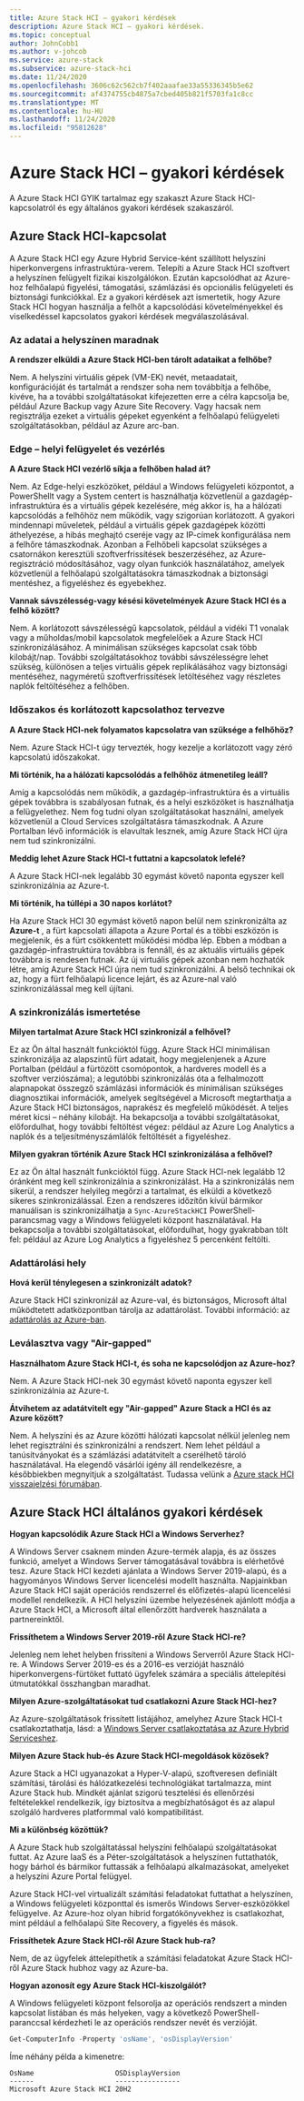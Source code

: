 ```yaml
---
title: Azure Stack HCI – gyakori kérdések
description: Azure Stack HCI – gyakori kérdések.
ms.topic: conceptual
author: JohnCobb1
ms.author: v-johcob
ms.service: azure-stack
ms.subservice: azure-stack-hci
ms.date: 11/24/2020
ms.openlocfilehash: 3606c62c562cb7f402aaafae33a55336345b5e62
ms.sourcegitcommit: af4374755cb4875a7cbed405b821f5703fa1c8cc
ms.translationtype: MT
ms.contentlocale: hu-HU
ms.lasthandoff: 11/24/2020
ms.locfileid: "95812628"
---
```

# <a name="azure-stack-hci-faq"></a>Azure Stack HCI – gyakori kérdések
A Azure Stack HCI GYIK tartalmaz egy szakaszt Azure Stack HCI-kapcsolatról és egy általános gyakori kérdések szakaszáról.

## <a name="azure-stack-hci-connectivity"></a>Azure Stack HCI-kapcsolat
A Azure Stack HCI egy Azure Hybrid Service-ként szállított helyszíni hiperkonvergens infrastruktúra-verem. Telepíti a Azure Stack HCI szoftvert a helyszínen felügyelt fizikai kiszolgálókon. Ezután kapcsolódhat az Azure-hoz felhőalapú figyelési, támogatási, számlázási és opcionális felügyeleti és biztonsági funkciókkal. Ez a gyakori kérdések azt ismertetik, hogy Azure Stack HCI hogyan használja a felhőt a kapcsolódási követelményekkel és viselkedéssel kapcsolatos gyakori kérdések megválaszolásával.

### <a name="your-data-stays-on-premises"></a>Az adatai a helyszínen maradnak

**A rendszer elküldi a Azure Stack HCI-ben tárolt adataikat a felhőbe?**

Nem. A helyszíni virtuális gépek (VM-EK) nevét, metaadatait, konfigurációját és tartalmát a rendszer soha nem továbbítja a felhőbe, kivéve, ha a további szolgáltatásokat kifejezetten erre a célra kapcsolja be, például Azure Backup vagy Azure Site Recovery. Vagy hacsak nem regisztrálja ezeket a virtuális gépeket egyenként a felhőalapú felügyeleti szolgáltatásokban, például az Azure arc-ban.

### <a name="edge-local-management-and-control"></a>Edge – helyi felügyelet és vezérlés

**A Azure Stack HCI vezérlő síkja a felhőben halad át?**

Nem. Az Edge-helyi eszközöket, például a Windows felügyeleti központot, a PowerShellt vagy a System centert is használhatja közvetlenül a gazdagép-infrastruktúra és a virtuális gépek kezelésére, még akkor is, ha a hálózati kapcsolódás a felhőhöz nem működik, vagy szigorúan korlátozott. A gyakori mindennapi műveletek, például a virtuális gépek gazdagépek közötti áthelyezése, a hibás meghajtó cseréje vagy az IP-címek konfigurálása nem a felhőre támaszkodnak. Azonban a Felhőbeli kapcsolat szükséges a csatornákon keresztüli szoftverfrissítések beszerzéséhez, az Azure-regisztráció módosításához, vagy olyan funkciók használatához, amelyek közvetlenül a felhőalapú szolgáltatásokra támaszkodnak a biztonsági mentéshez, a figyeléshez és egyebekhez.

**Vannak sávszélesség-vagy késési követelmények Azure Stack HCI és a felhő között?**

Nem. A korlátozott sávszélességű kapcsolatok, például a vidéki T1 vonalak vagy a műholdas/mobil kapcsolatok megfelelőek a Azure Stack HCI szinkronizálásához. A minimálisan szükséges kapcsolat csak több kilobájt/nap. További szolgáltatásokhoz további sávszélességre lehet szükség, különösen a teljes virtuális gépek replikálásához vagy biztonsági mentéséhez, nagyméretű szoftverfrissítések letöltéséhez vagy részletes naplók feltöltéséhez a felhőben.

### <a name="designed-for-intermittent-and-limited-connectivity"></a>Időszakos és korlátozott kapcsolathoz tervezve

**A Azure Stack HCI-nek folyamatos kapcsolatra van szüksége a felhőhöz?**

Nem. Azure Stack HCI-t úgy tervezték, hogy kezelje a korlátozott vagy zéró kapcsolatú időszakokat.

**Mi történik, ha a hálózati kapcsolódás a felhőhöz átmenetileg leáll?**

Amíg a kapcsolódás nem működik, a gazdagép-infrastruktúra és a virtuális gépek továbbra is szabályosan futnak, és a helyi eszközöket is használhatja a felügyelethez. Nem fog tudni olyan szolgáltatásokat használni, amelyek közvetlenül a Cloud Services szolgáltatásra támaszkodnak. A Azure Portalban lévő információk is elavultak lesznek, amíg Azure Stack HCI újra nem tud szinkronizálni.

**Meddig lehet Azure Stack HCI-t futtatni a kapcsolatok lefelé?**

A Azure Stack HCI-nek legalább 30 egymást követő naponta egyszer kell szinkronizálnia az Azure-t.

**Mi történik, ha túllépi a 30 napos korlátot?**

Ha Azure Stack HCI 30 egymást követő napon belül nem szinkronizálta az **Azure-t** , a fürt kapcsolati állapota a Azure Portal és a többi eszközön is megjelenik, és a fürt csökkentett működési módba lép. Ebben a módban a gazdagép-infrastruktúra továbbra is fennáll, és az aktuális virtuális gépek továbbra is rendesen futnak. Az új virtuális gépek azonban nem hozhatók létre, amíg Azure Stack HCI újra nem tud szinkronizálni. A belső technikai ok az, hogy a fürt felhőalapú licence lejárt, és az Azure-nal való szinkronizálással meg kell újítani.

### <a name="understanding-sync"></a>A szinkronizálás ismertetése

**Milyen tartalmat Azure Stack HCI szinkronizál a felhővel?**

Ez az Ön által használt funkcióktól függ. Azure Stack HCI minimálisan szinkronizálja az alapszintű fürt adatait, hogy megjelenjenek a Azure Portalban (például a fürtözött csomópontok, a hardveres modell és a szoftver verziószáma); a legutóbbi szinkronizálás óta a felhalmozott alapnapokat összegző számlázási információk és minimálisan szükséges diagnosztikai információk, amelyek segítségével a Microsoft megtarthatja a Azure Stack HCI biztonságos, naprakész és megfelelő működését. A teljes méret kicsi – néhány kilobájt. Ha bekapcsolja a további szolgáltatásokat, előfordulhat, hogy további feltöltést végez: például az Azure Log Analytics a naplók és a teljesítményszámlálók feltöltését a figyeléshez.

**Milyen gyakran történik Azure Stack HCI szinkronizálása a felhővel?**

Ez az Ön által használt funkcióktól függ. Azure Stack HCI-nek legalább 12 óránként meg kell szinkronizálnia a szinkronizálást. Ha a szinkronizálás nem sikerül, a rendszer helyileg megőrzi a tartalmat, és elküldi a következő sikeres szinkronizálással. Ezen a rendszeres időzítőn kívül bármikor manuálisan is szinkronizálhatja a `Sync-AzureStackHCI` PowerShell-parancsmag vagy a Windows felügyeleti központ használatával. Ha bekapcsolja a további szolgáltatásokat, előfordulhat, hogy gyakrabban tölt fel: például az Azure Log Analytics a figyeléshez 5 percenként feltölti.

### <a name="data-residency"></a>Adattárolási hely

**Hová kerül ténylegesen a szinkronizált adatok?**

Azure Stack HCI szinkronizál az Azure-val, és biztonságos, Microsoft által működtetett adatközpontban tárolja az adattárolást. További információ: az [adattárolás az Azure-ban](https://azure.microsoft.com/global-infrastructure/data-residency/).

### <a name="disconnected-or-air-gapped"></a>Leválasztva vagy "Air-gapped"

**Használhatom Azure Stack HCI-t, és soha ne kapcsolódjon az Azure-hoz?**

Nem. A Azure Stack HCI-nek 30 egymást követő naponta egyszer kell szinkronizálnia az Azure-t.

**Átvihetem az adatátvitelt egy "Air-gapped" Azure Stack a HCI és az Azure között?**

Nem. A helyszíni és az Azure közötti hálózati kapcsolat nélkül jelenleg nem lehet regisztrálni és szinkronizálni a rendszert. Nem lehet például a tanúsítványokat és a számlázási adatátvitelt a cserélhető tároló használatával. Ha elegendő vásárlói igény áll rendelkezésre, a későbbiekben megnyitjuk a szolgáltatást. Tudassa velünk a [Azure stack HCI visszajelzési fórumában](https://feedback.azure.com/forums/929833-azure-stack-hci).

## <a name="azure-stack-hci-general-faqs"></a>Azure Stack HCI általános gyakori kérdések

**Hogyan kapcsolódik Azure Stack HCI a Windows Serverhez?**

A Windows Server csaknem minden Azure-termék alapja, és az összes funkció, amelyet a Windows Server támogatásával továbbra is elérhetővé tesz. Azure Stack HCI kezdeti ajánlata a Windows Server 2019-alapú, és a hagyományos Windows Server licencelési modellt használta. Napjainkban Azure Stack HCI saját operációs rendszerrel és előfizetés-alapú licencelési modellel rendelkezik. A HCI helyszíni üzembe helyezésének ajánlott módja a Azure Stack HCI, a Microsoft által ellenőrzött hardverek használata a partnereinktől.

**Frissíthetem a Windows Server 2019-ről Azure Stack HCI-re?**

Jelenleg nem lehet helyben frissíteni a Windows Serverről Azure Stack HCI-re. A Windows Server 2019-es és a 2016-es verzióját használó hiperkonvergens-fürtöket futtató ügyfelek számára a speciális áttelepítési útmutatókkal összhangban maradhat.

**Milyen Azure-szolgáltatásokat tud csatlakozni Azure Stack HCI-hez?**

Az Azure-szolgáltatások frissített listájához, amelyhez Azure Stack HCI-t csatlakoztathatja, lásd: a [Windows Server csatlakoztatása az Azure Hybrid Serviceshez](/windows-server/manage/windows-admin-center/azure/index).

**Milyen Azure Stack hub-és Azure Stack HCI-megoldások közösek?**

Azure Stack a HCI ugyanazokat a Hyper-V-alapú, szoftveresen definiált számítási, tárolási és hálózatkezelési technológiákat tartalmazza, mint Azure Stack hub. Mindkét ajánlat szigorú tesztelési és ellenőrzési feltételekkel rendelkezik, így biztosítva a megbízhatóságot és az alapul szolgáló hardveres platformmal való kompatibilitást.

**Mi a különbség közöttük?**

A Azure Stack hub szolgáltatással helyszíni felhőalapú szolgáltatásokat futtat. Az Azure IaaS és a Péter-szolgáltatások a helyszínen futtathatók, hogy bárhol és bármikor futtassák a felhőalapú alkalmazásokat, amelyeket a helyszíni Azure Portal felügyel.

Azure Stack HCI-vel virtualizált számítási feladatokat futtathat a helyszínen, a Windows felügyeleti központtal és ismerős Windows Server-eszközökkel felügyelve. Az Azure-hoz olyan hibrid forgatókönyvekhez is csatlakozhat, mint például a felhőalapú Site Recovery, a figyelés és mások.

**Frissíthetek Azure Stack HCI-ről Azure Stack hub-ra?**

Nem, de az ügyfelek áttelepíthetik a számítási feladatokat Azure Stack HCI-ről Azure Stack hubhoz vagy az Azure-ba.

**Hogyan azonosít egy Azure Stack HCI-kiszolgálót?**

A Windows felügyeleti központ felsorolja az operációs rendszert a minden kapcsolat listában és más helyeken, vagy a következő PowerShell-paranccsal kérdezheti le az operációs rendszer nevét és verzióját.

```PowerShell
Get-ComputerInfo -Property 'osName', 'osDisplayVersion'
```

Íme néhány példa a kimenetre:

```
OsName                    OSDisplayVersion
------                    ----------------
Microsoft Azure Stack HCI 20H2
```
